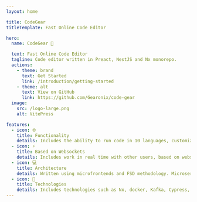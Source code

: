 ```yaml
---
layout: home

title: CodeGear
titleTemplate: Fast Online Code Editor

hero:
  name: CodeGear 💫

  text: Fast Online Code Editor
  tagline: Code editor written in Preact, NestJS and Nx monorepo.
  actions:
    - theme: brand
      text: Get Started
      link: /introduction/getting-started
    - theme: alt
      text: View on GitHub
      link: https://github.com/Gearonix/code-gear
  image:
    src: /logo-large.png
    alt: VitePress

features:
  - icon: 🌐
    title: Functionality
    details: Includes the ability to run code in 10 languages, customize the theme and languages.
  - icon: ⚡ 
    title: Based on Websockets
    details: Includes work in real time with other users, based on websockets (socket.io).
  - icon: 💻
    title: Architecture
    details: Written using microfrontends and FSD methodology. Microservices, CQRS and DDD are used for the backend.
  - icon: 🚄
    title: Technologies
    details: Includes technologies such as Nx, docker, Kafka, Cypress, Jest, Preact, Nginx, Mobx, Ansible, Kubernetes and many others!
---
```

